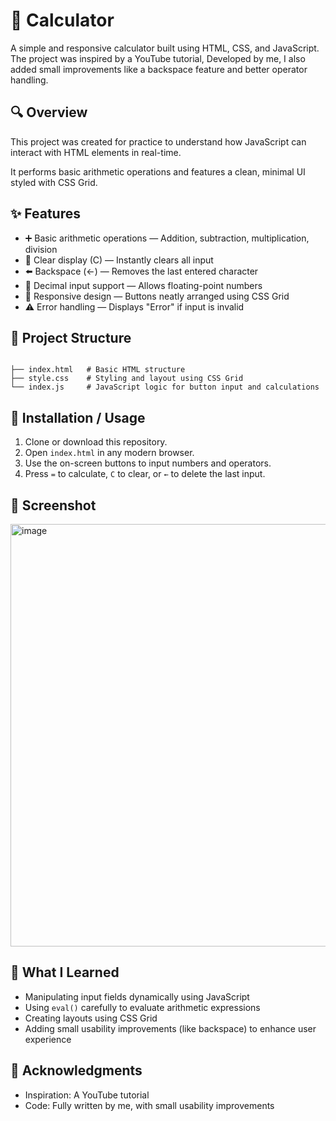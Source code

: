 # 🧮 Calculator  

A simple and responsive calculator built using HTML, CSS, and JavaScript. The project was inspired by a YouTube tutorial, Developed by me, I also added small improvements like a backspace feature and better operator handling.  

## 🔍 Overview  

This project was created for practice to understand how JavaScript can interact with HTML elements in real-time.  

It performs basic arithmetic operations and features a clean, minimal UI styled with CSS Grid.  

## ✨ Features  

- ➕ Basic arithmetic operations — Addition, subtraction, multiplication, division  
- 🧹 Clear display (C) — Instantly clears all input  
- ⬅️ Backspace (←) — Removes the last entered character  
- 🔢 Decimal input support — Allows floating-point numbers  
- 📱 Responsive design — Buttons neatly arranged using CSS Grid  
- ⚠️ Error handling — Displays "Error" if input is invalid  

## 📂 Project Structure  

```

├── index.html   # Basic HTML structure
├── style.css    # Styling and layout using CSS Grid
└── index.js     # JavaScript logic for button input and calculations

```

## 🚀 Installation / Usage  

1. Clone or download this repository.  
2. Open `index.html` in any modern browser.  
3. Use the on-screen buttons to input numbers and operators.  
4. Press `=` to calculate, `C` to clear, or `←` to delete the last input.  

## 📸 Screenshot  

<img width="1365" height="676" alt="image" src="https://github.com/user-attachments/assets/07016dc7-8200-45c8-a668-945affbb8bfd" />

## 🧠 What I Learned  

- Manipulating input fields dynamically using JavaScript  
- Using `eval()` carefully to evaluate arithmetic expressions  
- Creating layouts using CSS Grid  
- Adding small usability improvements (like backspace) to enhance user experience  

## 🙌 Acknowledgments  

- Inspiration: A YouTube tutorial  
- Code: Fully written by me, with small usability improvements  
